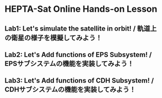 # HEPTA-Sat Online Hands-on Lesson

## Lab1: Let's simulate the satellite in orbit! / 軌道上の衛星の様子を模擬してみよう！
## Lab2: Let's Add functions of EPS Subsystem! / EPSサブシステムの機能を実装してみよう！
## Lab3: Let's Add functions of CDH Subsystem! / CDHサブシステムの機能を実装してみよう！